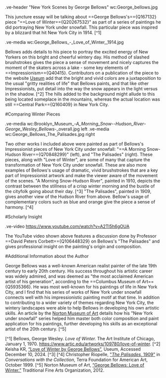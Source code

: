 
.ve-header "New York Scenes by George Bellows" wc:George_bellows.jpg

This juncture essay will be talking about ==George Bellows's=={Q167132} piece "==Love of Winter=={Q20267532}" as part of a series of paintings he did portraying New York under snowfall. This particular piece was inspired by a blizzard that hit New York City in 1914. [^1] 

.ve-media wc:George_Bellows_-_Love_of_Winter,_1914.jpg

Bellows adds details to his piece to portray the excited energy of New Yorkers on this bright and cheerful wintery day. His  method of slashed brushstrokes gives the piece a sense of movement and nicely captures the moment of the skaters across a lake - some key elements of ==Impressionism=={Q40415}. Contributors on a publication of the piece to the website [Useum](https://useum.org/artwork/Love-of-Winter-George-Bellows) add that the bright and vivid colors are a juxtaposition to the usual "gritty realities of life" that Bellows paints, and that like other Impressionists, put detail into the way the snow appears in the light versus in the shadow. [^2] The hills added to the background might allude to this being located someplace in the mountains, whereas the actual location was still ==Central Park=={Q160409} in New York City.

#Comparing Winter Pieces

.ve-media wc:Brooklyn_Museum_-_A_Morning_Snow--Hudson_River_-_George_Wesley_Bellows_-_overall.jpg left
.ve-media wc:George_Bellows_The_Palisades.jpg right

Two other works I included above were painted as part of Bellows's Impressionist pieces of New York City under snowfall: "==A Morning Snow-Hudson River=={Q70848299}" (left), and "The Palisades" (right). These pieces, along with "Love of Winter", are some of many that capture the transformation of New York City under snowfall. These are also more examples of Bellows's usage of dramatic, vivid brushstrokes that are a key part of Impressionist artwork and make the viewer aware of the movement of the scenes. "A Morning Snow-Hudson River", painted in 1910, depicts the contrast between the stillness of a crisp winter morning and the bustle of the cityfolk going about their day. [^3] "The Palisades", painted in 1909, gives another view of the Hudson River from above. Bellow's usage of complementary colors such as blue and orange give the piece a sense of harmony. [^4]

#Scholarly Insight

.ve-video https://www.youtube.com/watch?v=A2Tl5h6gOUA

The YouTube video shown above features a discussion done by Professor ==David Peters Corbett=={Q106448329} on Bellows's "The Palisades" and gives professional insight on the painting's origin and composition.

#Additional Information about the Author

George Bellows was a well-known American realist painter of the late 19th century to early 20th century. His success throughout his artistic career was widely admired, and was deemed as "the most acclaimed American artist of his generation", according to the ==Columbus Museum of Art=={Q5935366}. He was most well-known for his paintings of life in New York City, and I find that his series of works of New York under snowfall connects well with his impressionistic painting motif at that time. In addition to contributing to a wider variety of themes regarding New York City, the wintery landscapes were able to help Bellows in developing his own artistic skills. An article by the [Norton Museum of Art](https://tfaoi.org/newsmu/nmus18e.htm) details how his "New York under snowfall" series helped him master both color composition and paint application for his paintings, further developing his skills as an exceptional artist of the 20th century. [^5]


[^1] Bellows, George Wesley. *Love of Winter.* The Art Institute of Chicago, January 1, 1970. https://www.artic.edu/artworks/109780/love-of-winter. 
[^2] Keisha KR, [“Love of Winter by George Bellows”](https://useum.org/artwork/Love-of-Winter-George-Bellows), Useum, Accessed December 10, 2024.
[^3] 
[^4] Christopher Riopelle, ["*The Palisades*, 1909"](https://conversations.terraamericanart.org/artworks/the-palisades/) in *Conversations with the Collection*, Terra Foundation for American Art, October 1999.
[^5] Norton Museum of Art, [“George Bellows: Love of Winter.”](https://tfaoi.org/newsmu/nmus18e.htm) Traditional Fine Arts Organization, 2012.